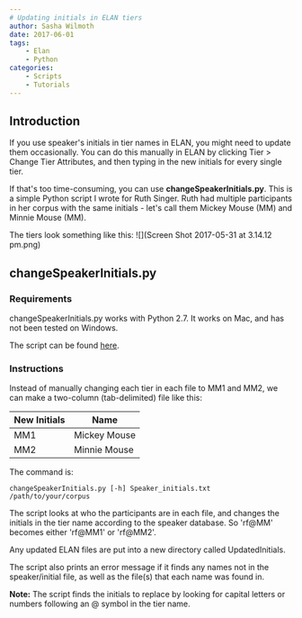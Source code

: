 ```yaml
---
# Updating initials in ELAN tiers
author: Sasha Wilmoth
date: 2017-06-01
tags:
    - Elan
    - Python
categories:
    - Scripts
    - Tutorials
---
```

## Introduction

If you use speaker's initials in tier names in ELAN, you might need to update them occasionally. You can do this manually in ELAN by clicking Tier > Change Tier Attributes, and then typing in the new initials for every single tier.

If that's too time-consuming, you can use **changeSpeakerInitials.py**. This is a simple Python script I wrote for Ruth Singer. Ruth had multiple participants in her corpus with the same initials - let's call them Mickey Mouse (MM) and Minnie Mouse (MM).

The tiers look something like this:
![](Screen Shot 2017-05-31 at 3.14.12 pm.png)


## changeSpeakerInitials.py

### Requirements

changeSpeakerInitials.py works with Python 2.7. It works on Mac, and has not been tested on Windows.

The script can be found [here](https://gitlab.com/swilmoth/changeSpeakerInitials.py).

### Instructions

Instead of manually changing each tier in each file to MM1 and MM2, we can make a two-column (tab-delimited) file like this:

New Initials | Name
--- | ---
MM1 | Mickey Mouse
MM2 | Minnie Mouse

The command is:

```
changeSpeakerInitials.py [-h] Speaker_initials.txt /path/to/your/corpus
```

The script looks at who the participants are in each file, and changes the initials in the tier name according to the speaker database. So 'rf@MM' becomes either 'rf@MM1' or 'rf@MM2'.

Any updated ELAN files are put into a new directory called UpdatedInitials.

The script also prints an error message if it finds any names not in the speaker/initial file, as well as the file(s) that each name was found in.

**Note:** The script finds the initials to replace by looking for capital letters or numbers following an @ symbol in the tier name.
